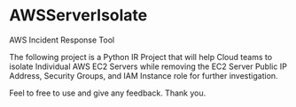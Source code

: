 # AWSServerIsolate

AWS Incident Response Tool

The following project is a Python IR Project that will help Cloud teams to isolate Individual
AWS EC2 Servers while removing the EC2 Server Public IP Address, Security Groups,
and IAM Instance role for further investigation.

Feel to free to use and give any feedback. Thank you.

